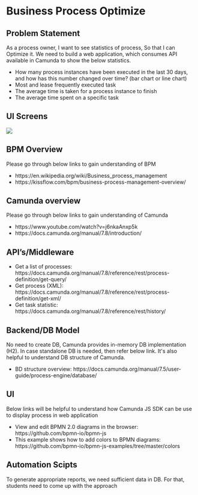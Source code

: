 # Business Process Optimize

<h2>Problem Statement</h2>

<p>As a process owner, I want to see statistics of process, So that I can Optimize it. We need to build a web application, which consumes API available in Camunda to show the below statistics.</p>

<ul>
  <li>How many process instances have been executed in the last 30 days, and how has this number changed over time? (bar chart or line chart)</li>
  <li>Most and lease frequently executed task</li>
  <li>The average time is taken for a process instance to finish</li>
  <li>The average time spent on a specific task</li>
</ul> 

<h2>UI Screens</h2>
<img src="URL">


<h2>BPM Overview</h2>
<p> Please go through below links to gain understanding of BPM </p>
<ul>
  <li>https://en.wikipedia.org/wiki/Business_process_management</li>
  <li>https://kissflow.com/bpm/business-process-management-overview/</li>
</ul>

<h2>Camunda overview</h2>
<p> Please go through below links to gain understanding of Camunda </p>
<ul>
  <li>https://www.youtube.com/watch?v=j6nkaAnxp5k</li>
  <li>https://docs.camunda.org/manual/7.8/introduction/</li>
</ul>


<h2>API’s/Middleware</h2>
<ul>
  <li>Get a list of processes: https://docs.camunda.org/manual/7.8/reference/rest/process-definition/get-query/</li>
  <li>Get process (XML): https://docs.camunda.org/manual/7.8/reference/rest/process-definition/get-xml/</li>
  <li>Get task statistic: https://docs.camunda.org/manual/7.8/reference/rest/history/</li>
</ul>

<h2>Backend/DB Model</h2>
<p>No need to create DB, Camunda provides in-memory DB implementation (H2). In case standalone DB is needed, then refer below link. It's also helpful to understand DB structure of Camunda.</p>
<ul>
  <li>BD structure overview: https://docs.camunda.org/manual/7.5/user-guide/process-engine/database/</li>
</ul>

<h2>UI</h2>
<p>Below links will be helpful to understand how Camunda JS SDK can be use to display process in web application</p>
<ul>
  <li>View and edit BPMN 2.0 diagrams in the browser: https://github.com/bpmn-io/bpmn-js</li>
  <li>This example shows how to add colors to BPMN diagrams: https://github.com/bpmn-io/bpmn-js-examples/tree/master/colors</li>
</ul>

<h2>Automation Scipts</h2>
<p>To generate appropriate reports, we need sufficient data in DB. For that, students need to come up with the approach</p>
